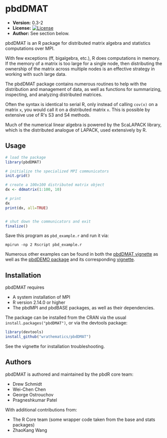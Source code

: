 # pbdDMAT

* **Version:** 0.3-2
* **License:** [![License](http://img.shields.io/badge/license-GPL%20%28%3E=%202%29-orange.svg?style=flat)](http://www.gnu.org/licenses/gpl-2.0.html)
* **Author:** See section below.


pbdDMAT is an R package for distributed matrix algebra and statistics 
computations over MPI.

With few exceptions (ff, bigalgebra, etc.), R does computations in memory.
If the memory of a matrix is too large for a single node, then
distributing the ownership of the matrix across multiple nodes is
an effective strategy in working with such large data.

The pbdDMAT package contains numerous routines to help with the
distribution and management of data, as well as functions for
summarizing, inspecting, and analyzing distributed matrices.

Often the syntax is identical to serial R, only instead of calling
`cov(x)` on a matrix `x`, you would call it on a distributed matrix
`x`.  This is possible by extensive use of R's S3 and S4 methods.

Much of the numerical linear algebra is powered by the ScaLAPACK
library, which is the distributed analogue of LAPACK, used
extensively by R.



## Usage

```r
# load the package
library(pbdDMAT)

# initialize the specialized MPI communicators
init.grid()

# create a 100x100 distributed matrix object
dx <- ddmatrix(1:100, 10)

# print
dx
print(dx, all=TRUE)


# shut down the communicators and exit
finalize()
```

Save this program as `pbd_example.r` and run it via:

```
mpirun -np 2 Rscript pbd_example.r
```

Numerous other examples can be found in both the
[pbdDMAT vignette](https://github.com/wrathematics/pbdDMAT/blob/master/inst/doc/pbdDMAT-guide.pdf)
as well as the [pbdDEMO package](https://github.com/wrathematics/pbdDEMO)
and its corresponding [vignette](https://github.com/wrathematics/pbdDEMO/blob/master/inst/doc/pbdDEMO-guide.pdf).



## Installation

pbdDMAT requires
* A system installation of MPI
* R version 2.14.0 or higher
* The pbdMPI and pbdBASE packages, as well as their dependencies.

The package can be installed from the CRAN via the usual
`install.packages("pbdDMAT")`, or via the devtools package:

```r
library(devtools)
install_github("wrathematics/pbdDMAT")
```

See the vignette for installation troubleshooting.



## Authors

pbdDMAT is authored and maintained by the pbdR core team:
* Drew Schmidt
* Wei-Chen Chen
* George Ostrouchov
* Pragneshkumar Patel

With additional contributions from:
* The R Core team (some wrapper code taken from the base and stats packages)
* ZhaoKang Wang

